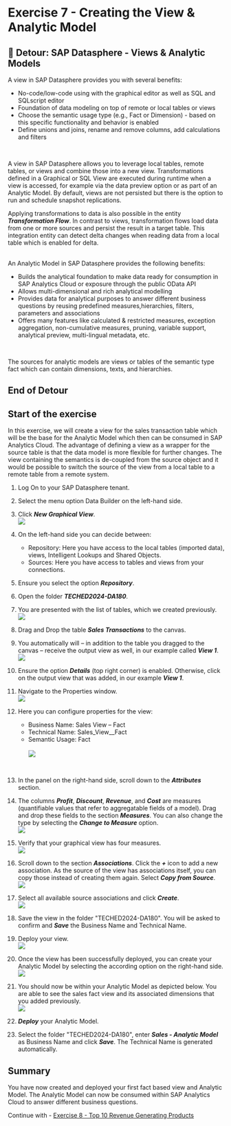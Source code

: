 # Exercise 7 - Creating the View & Analytic Model

## :beginner: Detour: SAP Datasphere - Views & Analytic Models

A view in SAP Datasphere provides you with several benefits:
- No-code/low-code using with the graphical editor as well as SQL and SQLscript editor
- Foundation of data modeling on top of remote or local tables or views
- Choose the semantic usage type (e.g., Fact or Dimension) - based on this specific functionality and behavior is enabled
- Define unions and joins, rename and remove columns, add calculations and filters
<br>  

A view in SAP Datasphere allows you to leverage local tables, remote tables, or views and combine
those into a new view. Transformations defined in a Graphical or SQL View are executed during runtime when a view is accessed, for example via the data preview option or as part of an Analytic Model. By default, views are not persisted but there is the option to run and schedule snapshot replications.

Applying transformations to data is also possible in the entity ***Transformation Flow***. In contrast to views, transformation flows load data from one or more sources and persist the result in a target table. This integration entity can detect delta changes when reading data from a local table which is enabled for delta.


<br>  
An Analytic Model in SAP Datasphere provides the following benefits: <ul><li>Builds the analytical foundation to make data ready for consumption in SAP Analytics Cloud or exposure through the public OData API</li><li>Allows multi-dimensional and rich analytical modelling</li><li>Provides data for analytical purposes to answer different business questions by reusing predefined measures,hierarchies, filters, parameters and associations</li><li>Offers many features like calculated & restricted measures, exception aggregation, non-cumulative measures, pruning, variable support, analytical preview, multi-lingual metadata, etc.</ul>
<br> 

The sources for analytic models are views or tables of the semantic type fact which can contain dimensions, texts, and hierarchies. 

## End of Detour

## Start of the exercise
In this exercise, we will create a view for the sales transaction table which will be the base for the Analytic Model which then can be consumed in SAP Analytics Cloud. The advantage of defining a view as a wrapper for the source table is that the data model is more flexible for further changes. The view containing the semantics is de-coupled from the source object and it would be possible to switch the source of the view from a local table to a remote table from a remote system.

1. Log On to your SAP Datasphere tenant.
2. Select the menu option Data Builder on the left-hand side.
3. Click ***New Graphical View***.
<br>![](images/00_00_0071.png)  
  
4. On the left-hand side you can decide between:<br><ul><li>Repository: Here you have access to the local tables (imported data), views, Intelligent Lookups and Shared Objects.</li><li>Sources: Here you have access to tables and views from your connections.</li></ul>

5. Ensure you select the option ***Repository***.
6. Open the folder ***TECHED2024-DA180***. 
7. You are presented with the list of tables, which we created previously.
<br>![](images/00_00_0083.png)  
  
8. Drag and Drop the table ***Sales Transactions*** to the canvas.
9. You automatically will – in addition to the table you dragged to the canvas – receive the output view as well,
in our example called ***View 1***.
<br>![](images/00_00_0084.png)   
  
10. Ensure the option ***Details*** (top right corner) is enabled. Otherwise, click on the output view that was added, in our example ***View 1***.
11. Navigate to the Properties window.
<br>![](images/00_00_0086.png) 

12. Here you can configure properties for the view:<br><ul><li> Business Name: Sales View – Fact</li><li> Technical Name: Sales_View__Fact</li><li> Semantic Usage: Fact</li>
<br>![](images/00_00_0082.png)   
<br>

  
13. In the panel on the right-hand side, scroll down to the ***Attributes*** section.
14. The columns ***Profit***, ***Discount***, ***Revenue***, and ***Cost*** are measures (quantifiable values that refer to aggregatable fields of a model). Drag and drop these fields to the section ***Measures***. You can also change the type by selecting the ***Change to Measure*** option. 
<br>![](images/00_00_0087.png)  
  
15. Verify that your graphical view has four measures.
<br>![](images/00_00_0001.png)  


16. Scroll down to the section ***Associations***. Click the ***+*** icon to add a new association. As the source of the view has associations itself, you can copy those instead of creating them again. Select ***Copy from Source***.
<br>![](images/00_00_0088.png) 
  
17. Select all available source associations and click ***Create***. 
<br>![](images/00_00_0089.png)   

18. Save the view in the folder "TECHED2024-DA180". You will be asked to confirm and ***Save*** the Business Name and Technical Name.

19. Deploy your view. 
<br>![](images/00_00_0886.png)  

20. Once the view has been successfully deployed, you can create your Analytic Model by selecting the according option on the right-hand side.
<br>![](images/00_00_0888.png)

21. You should now be within your Analytic Model as depicted below. You are able to see the sales fact view and its associated dimensions that you added previously. 
<br>![](images/00_00_0889.png)

22. ***Deploy*** your Analytic Model.
23. Select the folder "TECHED2024-DA180", enter ***Sales - Analytic Model*** as Business Name and click ***Save***. The Technical Name is generated automatically.

## Summary

You have now created and deployed your first fact based view and Analytic Model. The Analytic Model can now be consumed within SAP Analytics Cloud to answer different business questions.

Continue with - [Exercise 8 - Top 10 Revenue Generating Products ](../ex08/README.md)
